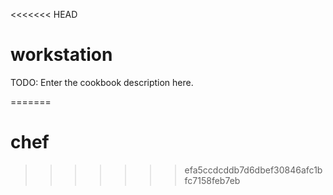 <<<<<<< HEAD
# workstation

TODO: Enter the cookbook description here.

=======
# chef
>>>>>>> efa5ccdcddb7d6dbef30846afc1bfc7158feb7eb

